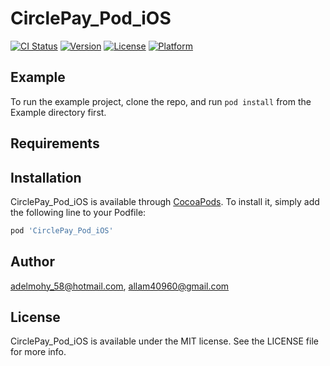 # CirclePay_Pod_iOS

[![CI Status](https://img.shields.io/travis/adelmohey/CirclePay_Pod_iOS.svg?style=flat)](https://travis-ci.org/adelmohey/CirclePay_Pod_iOS)
[![Version](https://img.shields.io/cocoapods/v/CirclePay_Pod_iOS.svg?style=flat)](https://cocoapods.org/pods/CirclePay_Pod_iOS)
[![License](https://img.shields.io/cocoapods/l/CirclePay_Pod_iOS.svg?style=flat)](https://cocoapods.org/pods/CirclePay_Pod_iOS)
[![Platform](https://img.shields.io/cocoapods/p/CirclePay_Pod_iOS.svg?style=flat)](https://cocoapods.org/pods/CirclePay_Pod_iOS)

## Example

To run the example project, clone the repo, and run `pod install` from the Example directory first.

## Requirements

## Installation

CirclePay_Pod_iOS is available through [CocoaPods](https://cocoapods.org). To install
it, simply add the following line to your Podfile:

```ruby
pod 'CirclePay_Pod_iOS'
```

## Author

adelmohy_58@hotmail.com, allam40960@gmail.com

## License

CirclePay_Pod_iOS is available under the MIT license. See the LICENSE file for more info.
